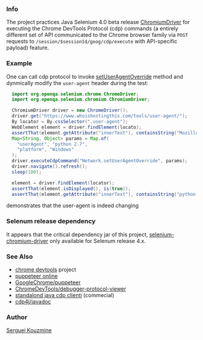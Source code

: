 ### Info

The project practices Java Selenium 4.0 beta release [ChromiumDriver](https://github.com/SeleniumHQ/selenium/blob/master/java/client/src/org/openqa/selenium/chromium/ChromiumDriver.java) for executing the Chrome DevTools Protocol (cdp) commands (a entirely different set of API communicated to the Chrome browser family via `POST` requests to `/session/$sessionId/goog/cdp/execute` with API-specific payload) feature.

### Example

One can call cdp protocol to invoke [setUserAgentOverride](https://chromedevtools.github.io/devtools-protocol/tot/Network#method-setUserAgentOverride) method and dynmically modify the `user-agent` header during the test:

```java
  import org.openqa.selenium.chrome.ChromeDriver;
  import org.openqa.selenium.chromium.ChromiumDriver;

  ChromiumDriver driver = new ChromeDriver();
  driver.get("https://www.whoishostingthis.com/tools/user-agent/");
  By locator = By.cssSelector(".user-agent");
  WebElement element = driver.findElement(locato);
  assertThat(element.getAttribute("innerText"), containsString("Mozilla"));
  Map<String, Object> params = Map.of(
    "userAgent", "python 2.7",
    "platform", "Windows"
  );
  driver.executeCdpCommand("Network.setUserAgentOverride", params);
  driver.navigate().refresh();
  sleep(100);

  element = driver.findElement(locator);
  assertThat(element.isDisplayed(), is(true));
  assertThat(element.getAttribute("innerText"), containsString("python 2.7"));

```
demonstrates that the user-agent is indeed changing
		
### Selenum release dependency

It appears that the critical dependency jar of this project, [selenium-chromium-driver](https://jcenter.bintray.com/org/seleniumhq/selenium/selenium-chromium-driver/) only available for Selenum release 4.x.

### See Also

  * [chrome devtools](https://github.com/ChromeDevTools/awesome-chrome-devtools)
 project
  * [puppeteer online](https://try-puppeteer.appspot.com/)
  * [GoogleChrome/puppeteer](https://github.com/GoogleChrome/puppeteer)
  * [ChromeDevTools/debugger-protocol-viewer](https://github.com/ChromeDevTools/debugger-protocol-viewer)
  * [standalond java cdp clienti](https://github.com/webfolderio/cdp4j) (commecial)
  * [cdp4j/javadoc](https://webfolder.io/cdp4j/javadoc/index.html)

### Author
[Serguei Kouzmine](kouzmine_serguei@yahoo.com)
